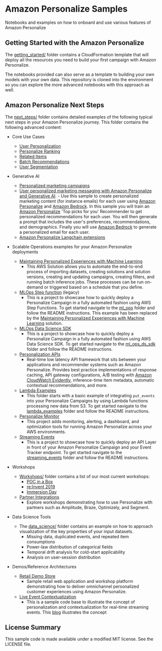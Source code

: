 # Amazon Personalize Samples

Notebooks and examples on how to onboard and use various features of Amazon Personalize

## Getting Started with the Amazon Personalize

The [getting_started/](getting_started/) folder contains a CloudFormation template that will deploy all the resources you need to build your first campaign with Amazon Personalize.

The notebooks provided can also serve as a template to building your own models with your own data. This repository is cloned into the environment so you can explore the more advanced notebooks with this approach as well.

## Amazon Personalize Next Steps

The [next_steps/](next_steps/) folder contains detailed examples of the following typical next steps in your Amazon Personalize journey. This folder contains the following advanced content:

* Core Use Cases
  - [User Personalization](/next_steps/core_use_cases/user_personalization)
  - [Personalize Ranking](/next_steps/core_use_cases/personalized_ranking)
  - [Related Items](/next_steps/core_use_cases/related_items)
  - [Batch Recommendations](/next_steps/core_use_cases/batch_recommendations)
  - [User Segmentation](/next_steps/core_use_cases/user_segmentation)

* Generative AI
  - [Personalized marketing campaigns](/next_steps/generative_ai/personalized_marketing_campaign/)
  - [User personalized marketing messaging with Amazon Personalize and Generative AI](next_steps/generative_ai/user_personalized_marketing_messaging_with_amazon_personalize_and_gen_ai). 
        - Use this sample to create personalized marketing content (for instance emails) for each user using [Amazon Personalize](https://aws.amazon.com/personalize/) and [Amazon Bedrock](https://aws.amazon.com/bedrock/). In this sample you will train an [Amazon Personalize](https://aws.amazon.com/personalize/) 'Top picks for you' Recommender to get personalized recommendations for each user. You will then generate a prompt that includes the user's preferences, recommendations, and demographics. Finally you will use [Amazon Bedrock](https://aws.amazon.com/bedrock/) to generate a personalized email for each user.
  - [Amazon Personalize Langchain extensions](https://github.com/aws-samples/amazon-personalize-langchain-extensions)


* Scalable Operations examples for your Amazon Personalize deployments
    - [Maintaining Personalized Experiences with Machine Learning](https://aws.amazon.com/solutions/implementations/maintaining-personalized-experiences-with-ml/)
        - This AWS Solution allows you to automate the end-to-end process of importing datasets, creating solutions and solution versions, creating and updating campaigns, creating filters, and running batch inference jobs. These processes can be run on-demand or triggered based on a schedule that you define.
    - [MLOps Step function](/next_steps/operations/ml_ops) (legacy)
        - This is a project to showcase how to quickly deploy a Personalize Campaign in a fully automated fashion using AWS Step Functions. To get started navigate to the [ml_ops](/next_steps/operations/ml_ops) folder and follow the README instructions. This example has been replaced by the [Maintaining Personalized Experiences with Machine Learning](https://aws.amazon.com/solutions/implementations/maintaining-personalized-experiences-with-ml/) solution.
    - [MLOps Data Science SDK](/next_steps/operations/ml_ops_ds_sdk)
        - This is a project to showcase how to quickly deploy a Personalize Campaign in a fully automated fashion using AWS Data Science SDK. To get started navigate to the [ml_ops_ds_sdk](/next_steps/operations/ml_ops_ds_sdk) folder and follow the README instructions.
    - [Personalization APIs](https://github.com/aws-samples/personalization-apis)
        - Real-time low latency API framework that sits between your applications and recommender systems such as Amazon Personalize. Provides best practice implementations of response caching, API gateway configurations, A/B testing with [Amazon CloudWatch Evidently](https://docs.aws.amazon.com/cloudwatchevidently/latest/APIReference/Welcome.html), inference-time item metadata, automatic contextual recommendations, and more.
    - [Lambda Examples](/next_steps/operations/lambda_examples)
        - This folder starts with a basic example of integrating `put_events` into your Personalize Campaigns by using Lambda functions processing new data from S3. To get started navigate to the [lambda_examples](/next_steps/operations/lambda_examples) folder and follow the README instructions.
    - [Personalize Monitor](https://github.com/aws-samples/amazon-personalize-monitor)
        - This project adds monitoring, alerting, a dashboard, and optimization tools for running Amazon Personalize across your AWS environments.
    - [Streaming Events](/next_steps/operations/streaming_events)
        - This is a project to showcase how to quickly deploy an API Layer in front of your Amazon Personalize Campaign and your Event Tracker endpoint. To get started navigate to the [streaming_events](operations/streaming_events/) folder and follow the README instructions.

* Workshops
    - [Workshops/](/next_steps/workshops/) folder contains a list of our most current workshops:
        - [POC in a Box](/next_steps/workshops/POC_in_a_box)
        - [re:Invent 2019](/next_steps/workshops/Reinvent_2019)
        - [Immersion Day](/next_steps/workshops/Immersion_Day)
    - [Partner Integrations](https://github.com/aws-samples/retail-demo-store#partner-integrations)
        - Explore workshops demonstrating how to use Personalize with partners such as Amplitude, Braze, Optimizely, and Segment.

* Data Science Tools
    - The [data_science/](/next_steps/data_science/) folder contains an example on how to approach visualization of the key properties of your input datasets.
        - Missing data, duplicated events, and repeated item consumptions
        - Power-law distribution of categorical fields
        - Temporal drift analysis for cold-start applicability
        - Analysis on user-session distribution

* Demos/Reference Architectures
    - [Retail Demo Store](https://github.com/aws-samples/retail-demo-store)
        - Sample retail web application and workshop platform demonstrating how to deliver omnichannel personalized customer experiences using Amazon Personalize.
    - [Live Event Contextualization](https://github.com/aws-samples/amazon-personalize-live-event-contextualization)
        - This is a sample code base to illustrate the concept of personalization and contextualization for real-time streaming events. This [blog](https://aws.amazon.com/blogs/media/part-3-contextualized-viewer-engagement-and-monetization-for-live-ott-events/) illustrates the concept


## License Summary

This sample code is made available under a modified MIT license. See the LICENSE file.
